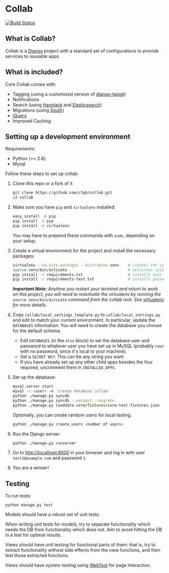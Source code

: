 # Collab

[![Build Status](https://travis-ci.org/cfpb/collab.svg)](https://travis-ci.org/cfpb/collab)

## What is Collab?

Collab is a [Django](https://www.djangoproject.com/) project with a standard set of configurations to provide services to reusable apps.

## What is included?

Core Collab comes with:
* Tagging (using a customized version of [django-taggit](https://github.com/alex/django-taggit))
* Notifications
* Search (using [Haystack](http://haystacksearch.org/) and [Elasticsearch](http://www.elasticsearch.org/))
* Migrations (using [South](http://south.readthedocs.org/en/latest/))
* [jQuery](https://jquery.org/)
* Improved Caching


## Setting up a development environment

Requirements:
- Python (>= 2.6)
- Mysql


Follow these steps to set up collab:

1. Clone this repo or a fork of it
   ```bash
   git clone https://github.com/cfpb/collab.git
   cd collab
   ```

1. Make sure you have `pip` and `virtualenv` installed:

   ```bash
   easy_install -U pip
   pip install -U pip
   pip install -U virtualenv
   ```

   You may have to prepend these commands with `sudo`, depending on your setup.

1. Create a virtual environment for the project and install the necessary packages:

   ```bash
   virtualenv --no-site-packages --distribute venv    # creates the virtualenv named "venv"
   source venv/bin/activate                           # activates (places you in) the virtualenv
   pip install -r requirements.txt                    # installs main required packages for collab
   pip install -r requirements-test.txt               # installs packages required for testing
   ```

   _**Important Note:** Anytime you restart your terminal and return to work on this project, you will need to 
   reactivate the virtualenv by running the `source venv/bin/activate` command from the collab root. See 
   [virtualenv](http://pypi.python.org/pypi/virtualenv) for more details._

1. Copy `collab/local_settings_template.py` to `collab/local_settings.py` and edit to match your current 
   environment. In particular, update the `DATABASES` information. You will need to create the database you choose 
   for the default schema.
   * Edit `DATABASES` (in the `else` block) to set the database user and password to whatever user you have set up 
     in MySQL (probably `root` with no password, since it's local to your machine).
   * Set a `SECRET KEY`. This can be any string you want.
   * If you have already set up any other child apps besides the four required, uncomment them in `INSTALLED_APPS`.

1. Set up the database:

   ```bash
   mysql.server start
   mysql -u <user> -e 'create database collab'
   python ./manage.py syncdb
   python ./manage.py syncdb --noinput --migrate
   python ./manage.py loaddata core/fixtures/core-test-fixtures.json
   ```

   Optionally, you can create random users for local testing.

   ```bash
   python ./manage.py create_users <number of users>
   ```

1. Run the Django server:

   ```bash
   python ./manage.py runserver
   ```

1. Go to <http://localhost:8000> in your browser and log in with user `test1@example.com` and password `1`.

1. You are a winner!


## Testing

To run tests:

```
python manage.py test
```

Models should have a robust set of unit tests.

When writing unit tests for models, try to separate functionality which needs the DB from functionality which does 
not. Aim to avoid hitting the DB in a test for optimal results.

Views should have unit testing for functional parts of them: that is, try to extract functionality without side effects from the view functions, and then test those extracted functions.

Views should have system testing using [WebTest](http://pypi.python.org/pypi/django-webtest) for page interaction.

